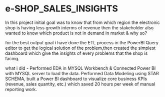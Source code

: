 # e-SHOP_SALES_INSIGHTS
In this project initial goal was to know that from which region the electronic shop is having  less growth interms of revenue then the stakeholder also wanted to know which product is not in demand in market & why so?

for the best output goal i have done the ETL process in the PowerBI Query editor to get the logical solution of the problem,then created the simplest dashboard which give the insights of every problems that the shop is facing.

what i did - 
	Performed EDA in MYSQL Workbench & Connected Power BI with MYSQL server to load the data.
	Performed Data Modeling using STAR SCHEMA, built a Power BI dashboard to visualize core business KPIs (revenue, sales quantity, etc.) which saved 20 hours per week of manual reporting work. 

